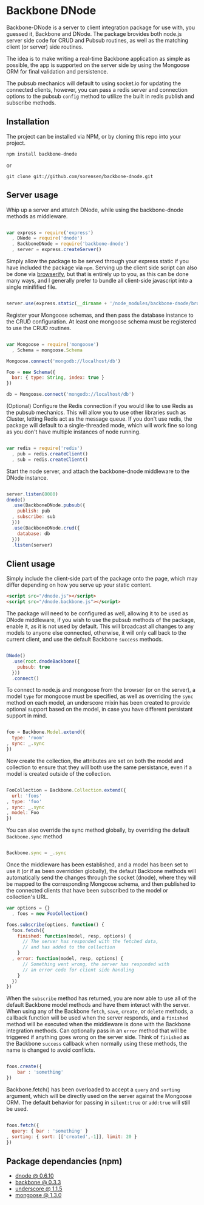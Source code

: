 # Backbone DNode

Backbone-DNode is a server to client integration package for use with, you guessed it, 
Backbone and DNode. The package brovides both node.js server side code for CRUD and 
Pubsub routines, as well as the matching client (or server) side routines.

The idea is to make writing a real-time Backbone application as simple as possible, 
the app is supported on the server side by using the Mongoose ORM for final validation
and persistence. 

The pubsub mechanics will default to using socket.io for updating the connected clients, 
however, you can pass a redis server and connection options to the pubsub `config` method
to utilize the built in redis publish and subscribe methods.

## Installation

The project can be installed via NPM, or by cloning this repo into your project.

    npm install backbone-dnode

or

    git clone git://github.com/sorensen/backbone-dnode.git


## Server usage

Whip up a server and attatch DNode, while using the backbone-dnode
methods as middleware.

```javascript

var express = require('express')
  , DNode = require('dnode')
  , BackboneDNode = require('backbone-dnode')
  , server = express.createServer()
````

Simply allow the package to be served through your express static if 
you have included the package via `npm`. Serving up the client side script 
can also be done via [browserify](https://github.com/substack/node-browserify), 
but that is entirely up to you, as this can be done many ways, and I generally 
prefer to bundle all client-side javascript into a single minifified file.

```javascript

server.use(express.static(__dirname + '/node_modules/backbone-dnode/browser'))
````

Register your Mongoose schemas, and then pass the database 
instance to the CRUD configuration. At least one mongoose 
schema must be registered to use the CRUD routines.

```javascript

var Mongoose = require('mongoose')
  , Schema = mongoose.Schema

Mongoose.connect('mongodb://localhost/db')

Foo = new Schema({
  bar: { type: String, index: true }
})

db = Mongoose.connect('mongodb://localhost/db')
````

(Optional) Configure the Redis connection if you would like to use Redis 
as the pubsub mechanics. This will allow you to use other libraries 
such as Cluster, letting Redis act as the message queue. If you don't 
use redis, the package will default to a single-threaded mode, which will 
work fine so long as you don't have multiple instances of node running.

```javascript

var redis = require('redis')
  , pub = redis.createClient()
  , sub = redis.createClient()
````

Start the node server, and attach the backbone-dnode middleware
to the DNode instance.

```javascript

server.listen(8080)
dnode()
  .use(BackboneDNode.pubsub({
    publish: pub
  , subscribe: sub 
  }))
  .use(BackboneDNode.crud({
    database: db
  }))
  .listen(server)
````

## Client usage

Simply include the client-side part of the package onto the page, which
may differ depending on how you serve up your static content.

```html
<script src="/dnode.js"></script>
<script src="/dnode.backbone.js"></script>
````

The package will need to be configured as well, allowing it to be used
as DNode middleware, if you wish to use the pubsub methods of the package, 
enable it, as it is not used by default.  This will broadcast all changes 
to any models to anyone else connected, otherwise, it will only call back to 
the current client, and use the default Backbone `success` methods.

```javascript

DNode()
  .use(root.dnodeBackbone({
    pubsub: true
  }))
  .connect()
````


To connect to node.js and mongoose from the browser (or on the server), 
a model `type` for mongoose must be specified, as well as overriding the 
`sync` method on each model, an underscore mixin has been created to
provide optional support based on the model, in case you have different 
persistant support in mind.

```javascript

foo = Backbone.Model.extend({
  type: 'room'
, sync: _.sync
})
````

Now create the collection, the attributes are set on both the model and 
collection to ensure that they will both use the same persistance, even if 
a model is created outside of the collection.

```javascript

FooCollection = Backbone.Collection.extend({
  url: 'foos'
, type: 'foo'
, sync: _.sync
, model: Foo
})
````

You can also override the sync method globally, by overriding 
the default `Backbone.sync` method

```javascript

Backbone.sync = _.sync
````

Once the middleware has been established, and a model has been set to use 
it (or if as been overridden globally), the default Backbone methods will 
automatically send the changes through the socket (dnode), where they will 
be mapped to the corresponding Mongoose schema, and then published to the 
connected clients that have been subscribed to the model or collection's URL.

```javascript
var options = {}
  , foos = new FooCollection()

foos.subscribe(options, function() {
  foos.fetch({
    finished: function(model, resp, options) {
      // The server has responded with the fetched data, 
      // and has added to the collection
    }
  , error: function(model, resp, options) {
      // Something went wrong, the server has responded with 
      // an error code for client side handling
    }
  })
})
````

When the `subscribe` method has returned, you are now able to use all of the default 
Backbone model methods and have them interact with the server.  When using any of the 
Backbone `fetch`, `save`, `create`, or `delete` methods, a callback function will be 
used when the server responds, and a `finished` method will be executed when the middleware 
is done with the Backbone integration methods. Can optionally pass in an `error` method that 
will be triggered if anything goes wrong on the server side.  Think of `finished` as the 
Backbone `success` callback when normally using these methods, the name is changed to avoid 
conflicts.

```javascript

foos.create({
    bar : 'something'
})
````

Backbone.fetch() has been overloaded to accept a `query` and `sorting` argument, which will be 
directly used on the server against the Mongoose ORM.  The default behavior for passing in `silent:true` 
or `add:true` will still be used.

```javascript

foos.fetch({
  query: { bar : 'something' }
, sorting: { sort: [['created',-1]], limit: 20 }
})
````

## Package dependancies (npm)

* [dnode @ 0.6.10](http://github.com/substack/dnode)
* [backbone @ 0.3.3](http://github.com/documentcloud/backbone)
* [underscore @ 1.1.5](http://github.com/documentcloud/underscore)
* [mongoose @ 1.3.0](http://github.com/LearnBoost/mongoose)
